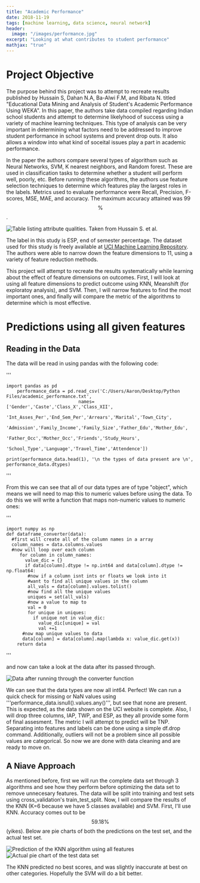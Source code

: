 ```yaml
---
title: "Academic Performance"
date: 2018-11-19
tags: [machine learning, data science, neural network]
header:
  image: "/images/performance.jpg"
excerpt: "Looking at what contributes to student performance"
mathjax: "true"
---
```


# Project Objective

The purpose behind this project was to attempt to recreate results published by Hussain S, Dahan N.A, Ba-Alwi F.M, and Ribata N. titled "Educational Data Mining and Analysis of Student's Academic Performance Using WEKA". In this paper, the authors take data compiled regarding Indian school students and attempt to determine likelyhood of success using a variety of machine learning techniques. This type of analysis can be very important in determining what factors need to be addressed to improve student performance in school systems and prevent drop outs. It also allows a window into what kind of soceital issues play a part in academic performance.

In the paper the authors compare several types of algorithsm such as Neural Networks, SVM, K nearest neighbors, and Random forest. These are used in classification tasks to determine whether a student will perform well, poorly, etc. Before running these algorithms, the authors use feature selection techniques to determine which features play the largest roles in the labels. Metrics used to evaluate performance were Recall, Precision, F-scores, MSE, MAE, and accuracy. The maximum accuracy attained was 99$$\%$$. 

<img src="{{ site.url }}{{ site.baseurl }}/images/indian_school_attributes.png" alt="Table listing attribute qualities. Taken from Hussain S. et al.">

The label in this study is ESP, end of semester percentage. The dataset used for this study is freely available at [UCI Machine Learning Repository](http://archive.ics.uci.edu/ml/datasets/Student+Academics+Performance). The authors were able to narrow down the feature dimensions to 11, using a variety of feature reduction methods. 

This project will attempt to recreate the results systematically while learning about the effect of feature dimensions on outcomes. First, I will look at using all feature dimensions to predict outcome using KNN, Meanshift (for exploratoy analysis), and SVM. Then, I will narrow features to find the most important ones, and finally will compare the metric of the algorithms to determine which is most effective. 

# Predictions using all given features

## Reading in the Data

The data will be read in using pandas with the following code:

'''

    import pandas as pd
        performance_data = pd.read_csv('C:/Users/Aaron/Desktop/Python Files/academic_performance.txt', 
                               names=['Gender','Caste','Class_X','Class_XII',
                               'Int_Asses_Per','End_Sem_Per','Arrears','Marital','Town_City',
                               'Admission','Family_Income','Family_Size','Father_Edu','Mother_Edu',
                               'Father_Occ','Mother_Occ','Friends','Study_Hours',
                               'School_Type','Language','Travel_Time','Attendence'])

    print(performance_data.head(1), '\n the types of data present are \n', performance_data.dtypes)

'''

From this we can see that all of our data types are of type "object", which means we will need to map this to numeric values before using the data. To do this we will write a function that maps non-numeric values to numeric ones:

'''
    
    import numpy as np
    def dataframe_converter(data):
      #first will create all of the column names in a array
      column_names = data.columns.values
      #now will loop over each column
         for column in column_names:
           value_dic = {}
           if data[column].dtype != np.int64 and data[column].dtype != np.float64:
            #now if a column isnt ints or floats we look into it
            #want to find all unique values in the column
            all_vals = data[column].values.tolist()
            #now find all the unique values
            uniques = set(all_vals)
            #now a value to map to 
            val = 0
            for unique in uniques:
              if unique not in value_dic:
                value_dic[unique] = val
                val +=1 
          #now map unique values to data
          data[column] = data[column].map(lambda x: value_dic.get(x))
        return data

'''

and now can take a look at the data after its passed through. 

<img src="{{ site.url }}{{ site.baseurl }}/images/indian_data_converted.png" alt="Data after running through the converter function">

We can see that the data types are now all int64. Perfect! We can run a quick check for missing or NaN values using '''performance_data.isnull().values.any()''', but see that none are present. This is expected, as the data shown on the UCI website is complete. 
Also, I will drop three columns, IAP, TWP, and ESP, as they all provide some form of final assesment. The metric I will attempt to predict will be TNP. Separating into features and labels can be done using a simple df.drop command. Additionally, outliers will not be a problem since all possible values are categorical. So now we are done with data cleaning and are ready to move on.

## A Niave Approach

As mentioned before, first we will run the complete data set through 3 algorithms and see how they perform before optimizing the data set to remove unnecesary features. The data will be split into training and test sets using cross_validation's train_test_split. Now, I will compare the results of the KNN (K=6 because we have 5 classes available) and SVM. First, I'll use KNN. Accuracy comes out to be $$59.18\%$$ (yikes). Below are pie charts of both the predictions on the test set, and the actual test set. 

<img src="{{ site.url }}{{ site.baseurl }}/images/KNN_all_features_actual.png" alt="Prediction of the KNN algorithm using all features">
<img src="{{ site.url }}{{ site.baseurl }}/images/KNN_all_features_predicted.png" alt="Actual pie chart of the test data set">

The KNN predicted no best scores, and was slightly inaccurate at best on other categories. Hopefully the SVM will do a bit better. 